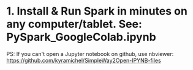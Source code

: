 # 1. Install & Run Spark in minutes on any computer/tablet. See: PySpark_GoogleColab.ipynb




PS: If you can't open a Jupyter notebook on github, use nbviewer:
https://github.com/kyramichel/SimpleWay2Open-IPYNB-files



 
